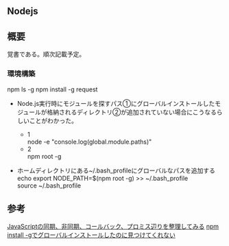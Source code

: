 ## Nodejs

## 概要
覚書である。順次記載予定。

### 環境構築
npm ls -g
npm install -g request

- Node.js実行時にモジュールを探すパス①にグローバルインストールしたモジュールが格納されるディレクトリ②が追加されていない場合にこうなるらしいことがわかった。
  - 1  
  node -e "console.log(global.module.paths)"
  - 2  
  npm root -g

- ホームディレクトリにある~/.bash_profileにグローバルなパスを追加する  
echo export NODE_PATH=$(npm root -g) >> ~/.bash_profile  
source ~/.bash_profile  



## 参考
[JavaScriptの同期、非同期、コールバック、プロミス辺りを整理してみる](https://qiita.com/YoshikiNakamura/items/732ded26c85a7f771a27)
[npm install -gでグローバルインストールしたのに見つけてくれない](https://qiita.com/chkk525@github/items/ea1c2a110bf74efd843c)
